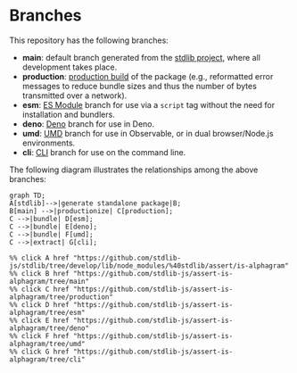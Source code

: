 <!--

@license Apache-2.0

Copyright (c) 2023 The Stdlib Authors.

Licensed under the Apache License, Version 2.0 (the "License");
you may not use this file except in compliance with the License.
You may obtain a copy of the License at

    http://www.apache.org/licenses/LICENSE-2.0

Unless required by applicable law or agreed to in writing, software
distributed under the License is distributed on an "AS IS" BASIS,
WITHOUT WARRANTIES OR CONDITIONS OF ANY KIND, either express or implied.
See the License for the specific language governing permissions and
limitations under the License.

-->

# Branches

This repository has the following branches:

-   **main**: default branch generated from the [stdlib project][stdlib-url], where all development takes place.
-   **production**: [production build][production-url] of the package (e.g., reformatted error messages to reduce bundle sizes and thus the number of bytes transmitted over a network).
-   **esm**: [ES Module][esm-url] branch for use via a `script` tag without the need for installation and bundlers.
-   **deno**: [Deno][deno-url] branch for use in Deno.
-   **umd**: [UMD][umd-url] branch for use in Observable, or in dual browser/Node.js environments.
-   **cli**: [CLI][cli-url] branch for use on the command line.

The following diagram illustrates the relationships among the above branches:

```mermaid
graph TD;
A[stdlib]-->|generate standalone package|B;
B[main] -->|productionize| C[production];
C -->|bundle| D[esm];
C -->|bundle| E[deno];
C -->|bundle| F[umd];
C -->|extract| G[cli];

%% click A href "https://github.com/stdlib-js/stdlib/tree/develop/lib/node_modules/%40stdlib/assert/is-alphagram"
%% click B href "https://github.com/stdlib-js/assert-is-alphagram/tree/main"
%% click C href "https://github.com/stdlib-js/assert-is-alphagram/tree/production"
%% click D href "https://github.com/stdlib-js/assert-is-alphagram/tree/esm"
%% click E href "https://github.com/stdlib-js/assert-is-alphagram/tree/deno"
%% click F href "https://github.com/stdlib-js/assert-is-alphagram/tree/umd"
%% click G href "https://github.com/stdlib-js/assert-is-alphagram/tree/cli"
```

[stdlib-url]: https://github.com/stdlib-js/stdlib/tree/develop/lib/node_modules/%40stdlib/assert/is-alphagram
[production-url]: https://github.com/stdlib-js/assert-is-alphagram/tree/production
[deno-url]: https://github.com/stdlib-js/assert-is-alphagram/tree/deno
[umd-url]: https://github.com/stdlib-js/assert-is-alphagram/tree/umd
[esm-url]: https://github.com/stdlib-js/assert-is-alphagram/tree/esm
[cli-url]: https://github.com/stdlib-js/assert-is-alphagram/tree/cli